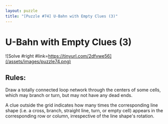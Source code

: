```yaml
---
layout: puzzle
title: "[Puzzle #74] U-Bahn with Empty Clues (3)"
---
```


# U-Bahn with Empty Clues (3)

![Solve #right #link=https://tinyurl.com/2dfvwe56](/assets/images/puzzle74.png)

## Rules:

Draw a totally connected loop network through the centers of some cells, which may branch or turn, but may not have any dead ends.

A clue outside the grid indicates how many times the corresponding line shape (i.e. a cross, branch, straight line, turn, or empty cell) appears in the corresponding row or column, irrespective of the line shape's rotation. 
